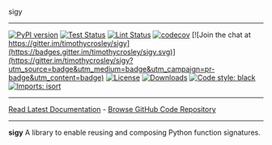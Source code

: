 sigy
_________________

[![PyPI version](https://badge.fury.io/py/sigy.svg)](http://badge.fury.io/py/sigy)
[![Test Status](https://github.com/timothycrosley/sigy/workflows/Test/badge.svg?branch=develop)](https://github.com/timothycrosley/sigy/actions?query=workflow%3ATest)
[![Lint Status](https://github.com/timothycrosley/sigy/workflows/Lint/badge.svg?branch=develop)](https://github.com/timothycrosley/sigy/actions?query=workflow%3ALint)
[![codecov](https://codecov.io/gh/timothycrosley/sigy/branch/main/graph/badge.svg)](https://codecov.io/gh/timothycrosley/sigy)
[![Join the chat at https://gitter.im/timothycrosley/sigy](https://badges.gitter.im/timothycrosley/sigy.svg)](https://gitter.im/timothycrosley/sigy?utm_source=badge&utm_medium=badge&utm_campaign=pr-badge&utm_content=badge)
[![License](https://img.shields.io/github/license/mashape/apistatus.svg)](https://pypi.python.org/pypi/sigy/)
[![Downloads](https://pepy.tech/badge/sigy)](https://pepy.tech/project/sigy)
[![Code style: black](https://img.shields.io/badge/code%20style-black-000000.svg)](https://github.com/psf/black)
[![Imports: isort](https://img.shields.io/badge/%20imports-isort-%231674b1?style=flat&labelColor=ef8336)](https://timothycrosley.github.io/isort/)
_________________

[Read Latest Documentation](https://timothycrosley.github.io/sigy/) - [Browse GitHub Code Repository](https://github.com/timothycrosley/sigy/)
_________________

**sigy** A library to enable reusing and composing Python function signatures.
